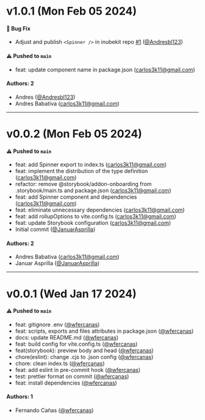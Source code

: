 # v1.0.1 (Mon Feb 05 2024)

#### 🐛 Bug Fix

- Adjust and publish `<Spinner />` in inubekit repo [#1](https://github.com/selsa-inube/inubekit-spinner/pull/1) ([@Andresbl123](https://github.com/Andresbl123))

#### ⚠️ Pushed to `main`

- feat: update component name in package.json (carlos3k11@gmail.com)

#### Authors: 2

- Andres ([@Andresbl123](https://github.com/Andresbl123))
- Andres Babativa (carlos3k11@gmail.com)

---

# v0.0.2 (Mon Feb 05 2024)

#### ⚠️ Pushed to `main`

- feat: add Spinner export to index.ts (carlos3k11@gmail.com)
- feat: implement the distribution of the type definition (carlos3k11@gmail.com)
- refactor: remove @storybook/addon-onboarding from .storybook/main.ts and package.json (carlos3k11@gmail.com)
- feat: add Spinner component and dependencies (carlos3k11@gmail.com)
- feat: eliminate unnecessary dependencies (carlos3k11@gmail.com)
- feat: add rollupOptions to vite.config.ts (carlos3k11@gmail.com)
- feat: update Storybook configuration (carlos3k11@gmail.com)
- Initial commit ([@JanuarAsprilla](https://github.com/JanuarAsprilla))

#### Authors: 2

- Andres Babativa (carlos3k11@gmail.com)
- Januar Asprilla  ([@JanuarAsprilla](https://github.com/JanuarAsprilla))

---

# v0.0.1 (Wed Jan 17 2024)

#### ⚠️ Pushed to `main`

- feat: gitignore .env ([@wfercanas](https://github.com/wfercanas))
- feat: scripts, exports and files attributes in package.json ([@wfercanas](https://github.com/wfercanas))
- docs: update README.md ([@wfercanas](https://github.com/wfercanas))
- feat: build config for vite.config.ts ([@wfercanas](https://github.com/wfercanas))
- feat(storybook): preview body and head ([@wfercanas](https://github.com/wfercanas))
- chore(eslint): change .cjs to .json config ([@wfercanas](https://github.com/wfercanas))
- chore: clean index.ts ([@wfercanas](https://github.com/wfercanas))
- feat: add eslint in pre-commit hook ([@wfercanas](https://github.com/wfercanas))
- test: prettier format on commit ([@wfercanas](https://github.com/wfercanas))
- feat: install dependencies ([@wfercanas](https://github.com/wfercanas))

#### Authors: 1

- Fernando Cañas ([@wfercanas](https://github.com/wfercanas))
